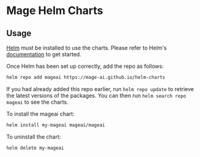 # Mage Helm Charts

## Usage

[Helm](https://helm.sh) must be installed to use the charts.  Please refer to
Helm's [documentation](https://helm.sh/docs) to get started.

Once Helm has been set up correctly, add the repo as follows:

```bash
helm repo add mageai https://mage-ai.github.io/helm-charts
```

If you had already added this repo earlier, run `helm repo update` to retrieve
the latest versions of the packages.  You can then run `helm search repo
mageai` to see the charts.

To install the mageai chart:

```bash
helm install my-mageai mageai/mageai
````

To uninstall the chart:

```bash
helm delete my-mageai
```
